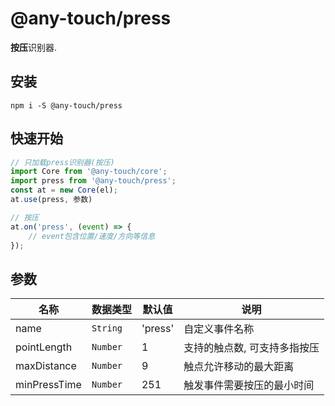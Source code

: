 # @any-touch/press
**按压**识别器.

## 安装
```shell
npm i -S @any-touch/press
```

## 快速开始
```javascript
// 只加载press识别器(按压)
import Core from '@any-touch/core';
import press from '@any-touch/press';
const at = new Core(el);
at.use(press, 参数)

// 按压
at.on('press', (event) => {
    // event包含位置/速度/方向等信息
});
```

## 参数
|名称|数据类型|默认值|说明|
|---|---|---|---|
|name|`String`|'press'|自定义事件名称|
|pointLength|`Number`|1|支持的触点数, 可支持多指按压|
|maxDistance| `Number`|9|触点允许移动的最大距离|
|minPressTime| `Number`|251|触发事件需要按压的最小时间|

